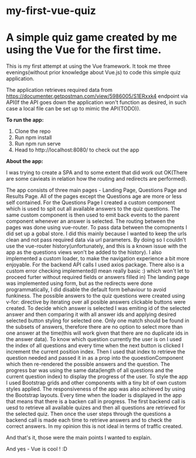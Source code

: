 # my-first-vue-quiz
# A simple quiz game created by me using the Vue for the first time.


This is my first attempt at using the Vue framework. It took me three evenings(without prior knowledge about Vue.js) to code this simple quiz application.

The application retrieves required data from https://documenter.getpostman.com/view/5986005/S1ERxxk4 endpoint via API(If the API goes down the application won't function as desired, in such case a local file can be set up to mimic the API(TODO)).

**To run the app:**

1. Clone the repo
1. Run npm install
1. Run npm run serve
1. Head to http://localhost:8080/ to check out the app


**About the app:**

I was trying to create a SPA and to some extent that did work out OK(There are some cavieats in relation how the routing and redirects are performed).

The app consists of three main pages - Landing Page, Questions Page and Results Page.
All of the pages except the Questions age are more or less self contained. For the Questions Page I created a custom component which is used to spit out all available answers to the quiz questions. The same custom component is then used to emit back events to the parent component whenever an answer is selected.
The routing between the pages was done using vue-router.
To pass data between the comopnents I did set up a gobal store. I did this mainly because I wanted to keep the urls clean and not pass required data via url parameters. By doing so I couldn't use the vue-router history(unfortunately, and this is a known issue with the app as the questions views won't be added to the history).
I also implemented a custom loader, to make the navigation experience a bit more enjoyable.
For the backend API calls I used axios package.
There also is a custom error checking implemented(I mean really basic :) which won't let to proceed furter without required fields or answers filled in)
The landing page was implemented using form, but as the redirects were done programmatically, I did disable the default form behaviour to avoid funkiness.
The possible answers to the quiz questions were created using v-for: directive by iterating over all posible answers clickable buttons were created. To decide which answer is selected I was emiting id of the selected answer and then comparing it with all answer ids and applying desired selected button styling for selected one. Only one match should be found in the subsets of answers, therefore there are no option to select more than one answer at the time(this will work given that there are no duplicate ids in the answer data).
To know which question currently the user is on I used the index of all questions and every time when the next button is clicked I increment the current position index. Then I used that index to retrieve the question needed and passed it in as a prop into the quoestionComponent which then re-rendered the possible answers and the question.
The progress bar was using the same data(length of all questions and the current question index) to display the progress of the user.
To style the app I used Bootstrap grids and other components with a tiny bit of own custom styles applied. The responsiveness of the app was also achieved by using the Bootstrap layouts.
Every time when the loader is displayed in the app that means that there is a backen call in progress. The first backend call is uesd to retrieve all available quizes and then all questions are retrieved for the selected quiz. Then once the user steps through the questions a backend call is made each time to retrieve answers and to check the correct answers. In my opinion this is not ideal in terms of traffic created.

And that's it,
those were the main points I wanted to explain.

And yes - Vue is cool ! :D




